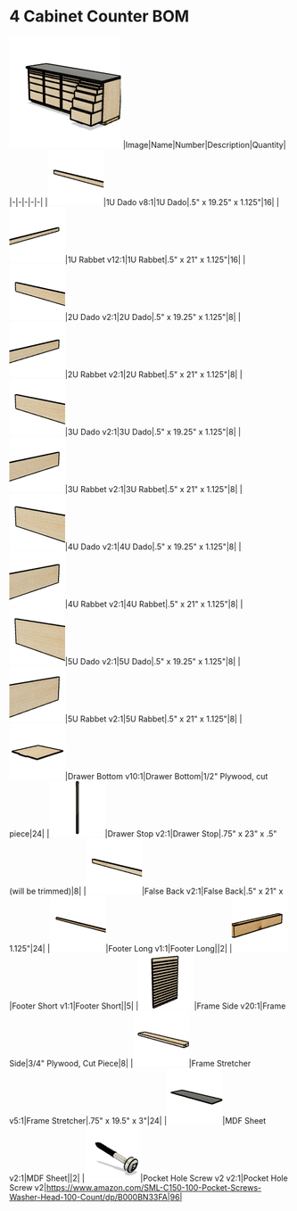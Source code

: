 # 4 Cabinet Counter BOM
![](images/4%20Cabinet%20Counter.png)
|Image|Name|Number|Description|Quantity|
|-|-|-|-|-|
|![](images/1U%20Dado.png)|1U Dado v8:1|1U Dado|.5" x 19.25" x 1.125"|16|
|![](images/1U%20Rabbet.png)|1U Rabbet v12:1|1U Rabbet|.5" x 21" x 1.125"|16|
|![](images/2U%20Dado.png)|2U Dado v2:1|2U Dado|.5" x 19.25" x 1.125"|8|
|![](images/2U%20Rabbet.png)|2U Rabbet v2:1|2U Rabbet|.5" x 21" x 1.125"|8|
|![](images/3U%20Dado.png)|3U Dado v2:1|3U Dado|.5" x 19.25" x 1.125"|8|
|![](images/3U%20Rabbet.png)|3U Rabbet v2:1|3U Rabbet|.5" x 21" x 1.125"|8|
|![](images/4U%20Dado.png)|4U Dado v2:1|4U Dado|.5" x 19.25" x 1.125"|8|
|![](images/4U%20Rabbet.png)|4U Rabbet v2:1|4U Rabbet|.5" x 21" x 1.125"|8|
|![](images/5U%20Dado.png)|5U Dado v2:1|5U Dado|.5" x 19.25" x 1.125"|8|
|![](images/5U%20Rabbet.png)|5U Rabbet v2:1|5U Rabbet|.5" x 21" x 1.125"|8|
|![](images/Drawer%20Bottom.png)|Drawer Bottom v10:1|Drawer Bottom|1/2" Plywood, cut piece|24|
|![](images/Drawer%20Stop.png)|Drawer Stop v2:1|Drawer Stop|.75" x 23" x .5" (will be trimmed)|8|
|![](images/False%20Back.png)|False Back v2:1|False Back|.5" x 21" x 1.125"|24|
|![](images/Footer%20Long.png)|Footer Long v1:1|Footer Long||2|
|![](images/Footer%20Short.png)|Footer Short v1:1|Footer Short||5|
|![](images/Frame%20Side.png)|Frame Side v20:1|Frame Side|3/4" Plywood, Cut Piece|8|
|![](images/Frame%20Stretcher.png)|Frame Stretcher v5:1|Frame Stretcher|.75" x 19.5" x 3"|24|
|![](images/MDF%20Sheet.png)|MDF Sheet v2:1|MDF Sheet||2|
|![](images/Pocket%20Hole%20Screw%20v2.png)|Pocket Hole Screw v2 v2:1|Pocket Hole Screw v2|https://www.amazon.com/SML-C150-100-Pocket-Screws-Washer-Head-100-Count/dp/B000BN33FA|96|